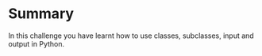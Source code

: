 # Summary

In this challenge you have learnt how to use classes, subclasses, input and output in Python.